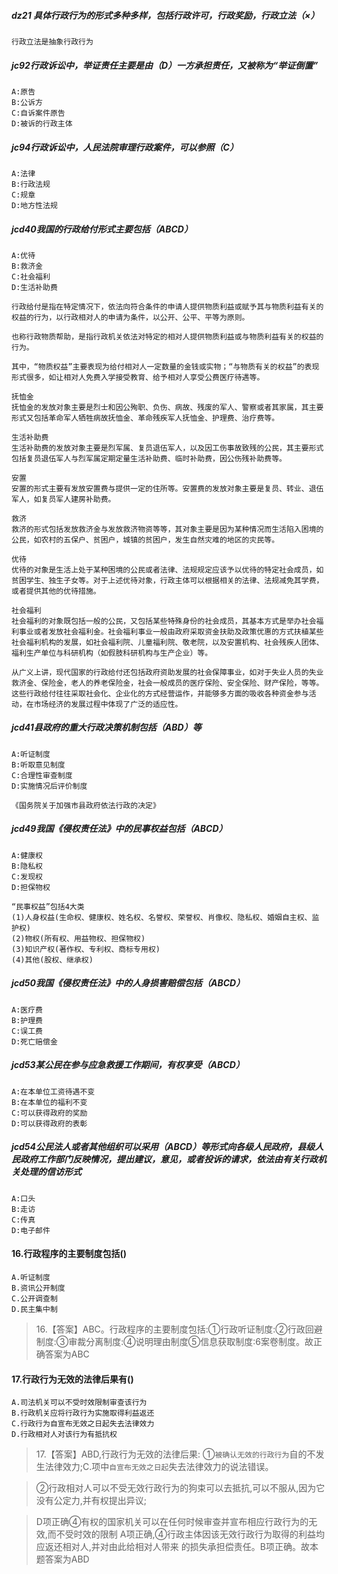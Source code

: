 ##### dz21 具体行政行为的形式多种多样，包括行政许可，行政奖励，行政立法（×）
    行政立法是抽象行政行为


##### jc92行政诉讼中，举证责任主要是由（D）一方承担责任，又被称为“举证倒置”
    A:原告
    B:公诉方
    C:自诉案件原告
    D:被诉的行政主体


##### jc94行政诉讼中，人民法院审理行政案件，可以参照（C）
    A:法律
    B:行政法规
    C:规章
    D:地方性法规

##### jcd40我国的行政给付形式主要包括（ABCD）
    A:优待
    B:救济金
    C:社会福利
    D:生活补助费
    
    行政给付是指在特定情况下，依法向符合条件的申请人提供物质利益或赋予其与物质利益有关的权益的行为，以行政相对人的申请为条件，以公开、公平、平等为原则。
    
    也称行政物质帮助，是指行政机关依法对特定的相对人提供物质利益或与物质利益有关的权益的行为。
    
    其中，“物质权益”主要表现为给付相对人一定数量的金钱或实物；“与物质有关的权益”的表现形式很多，如让相对人免费入学接受教育、给予相对人享受公费医疗待遇等。
    
    抚恤金
    抚恤金的发放对象主要是烈士和因公殉职、负伤、病故、残废的军人、警察或者其家属，其主要形式又包括革命军人牺牲病故抚恤金、革命残疾军人抚恤金、护理费、治疗费等。
    
    生活补助费
    生活补助费的发放对象主要是烈军属、复员退伍军人，以及因工伤事故致残的公民，其主要形式包括复员退伍军人与烈军属定期定量生活补助费、临时补助费，因公伤残补助费等。
    
    安置
    安置的形式主要有发放安置费与提供一定的住所等。安置费的发放对象主要是复员、转业、退伍军人，如复员军人建房补助费。
    
    救济
    救济的形式包括发放救济金与发放救济物资等等，其对象主要是因为某种情况而生活陷入困境的公民，如农村的五保户、贫困户，城镇的贫困户，发生自然灾难的地区的灾民等。
    
    优待
    优待的对象是生活上处于某种困境的公民或者法律、法规规定应该予以优待的特定社会成员，如贫困学生、独生子女等。对于上述优待对象，行政主体可以根据相关的法律、法规减免其学费，或者提供其他的优待措施。
    
    社会福利
    社会福利的对象既包括一般的公民，又包括某些特殊身份的社会成员，其基本方式是举办社会福利事业或者发放社会福利金。社会福利事业一般由政府采取资金扶助及政策优惠的方式扶植某些社会福利机构的发展，如社会福利院、儿童福利院、敬老院，以及安置机构、社会残疾人团体、福利生产单位与科研机构（如假肢科研机构与生产企业）等。
    
    从广义上讲，现代国家的行政给付还包括政府资助发展的社会保障事业，如对于失业人员的失业救济金、保险金，老人的养老保险金，社会一般成员的医疗保险、安全保险、财产保险，等等。这些行政给付往往采取社会化、企业化的方式经营运作，并能够多方面的吸收各种资金参与活动，在市场经济的发展过程中体现了广泛的适应性。

##### jcd41县政府的重大行政决策机制包括（ABD）等
    A:听证制度
    B:听取意见制度
    C:合理性审查制度
    D:实施情况后评价制度
    
    《国务院关于加强市县政府依法行政的决定》


##### jcd49我国《侵权责任法》中的民事权益包括（ABCD）
    A:健康权
    B:隐私权
    C:发现权
    D:担保物权
    
    “民事权益”包括4大类
    (1)人身权益(生命权、健康权、姓名权、名誉权、荣誉权、肖像权、隐私权、婚姻自主权、监护权)
    (2)物权(所有权、用益物权、担保物权)
    (3)知识产权(著作权、专利权、商标专用权)
    (4)其他(股权、继承权)

##### jcd50我国《侵权责任法》中的人身损害赔偿包括（ABCD）
    A:医疗费
    B:护理费
    C:误工费
    D:死亡赔偿金

##### jcd53某公民在参与应急救援工作期间，有权享受（ABCD）
    A:在本单位工资待遇不变
    B:在本单位的福利不变
    C:可以获得政府的奖励
    D:可以获得政府的表彰

##### jcd54公民法人或者其他组织可以采用（ABCD）等形式向各级人民政府，县级人民政府工作部门反映情况，提出建议，意见，或者投诉的请求，依法由有关行政机关处理的信访形式
    A:口头
    B:走访
    C:传真
    D:电子邮件

#### 16.行政程序的主要制度包括()
    A.听证制度
    B.资讯公开制度
    C.公开调查制
    D.民主集中制
>   16.【答案】ABC。行政程序的主要制度包括:①行政听证制度:②行政回避
制度:③审裁分离制度:④说明理由制度⑤信息获取制度:6案卷制度。故正确答案为ABC


#### 17.行政行为无效的法律后果有()
    A.司法机关可以不受时效限制审查该行为
    B.行政机关应将行政行为实施取得利益返还
    C.行政行为自宣布无效之日起失去法律效力
    D.行政相对人对该行为有抵抗权
>   17.【答案】ABD,行政行为无效的法律后果:
>   ①`被确认无效的行政行为`自的不发生法律效力;C.项中`自宣布无效之日起`失去法律效力的说法错误。

>   ②行政相对人可以不受无效行政行为的狗束可以去抵抗,可以不服从,因为它没有公定力,并有权提出异议;

>   D项正确④有权的国家机关可以在任何时候审查并宣布相应行政行为的无效,而不受时效的限制
    A项正确,④行政主体因该无效行政行为取得的利益均应返还相对人,并对由此给相对人带来
    的损失承担偿责任。B项正确。故本题答案为ABD










    